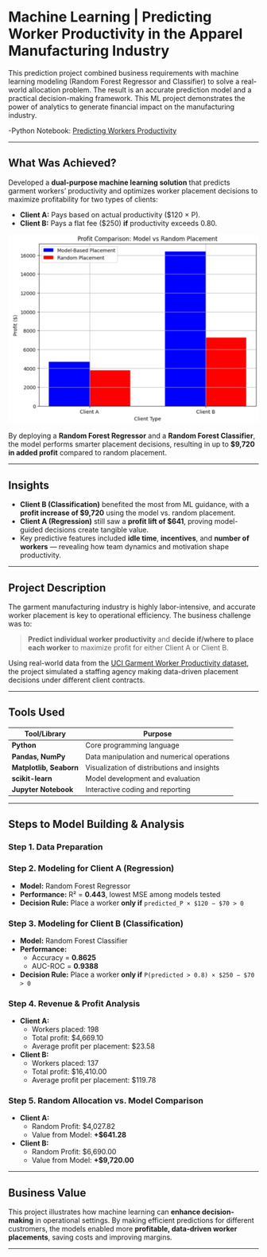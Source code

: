 # Machine Learning | Predicting Worker Productivity in the Apparel Manufacturing Industry

This prediction project combined business requirements with machine learning modeling (Random Forest Regressor and Classifier) to solve a real-world allocation problem. The result is an accurate prediction model and a practical decision-making framework. This ML project demonstrates the power of analytics to generate financial impact on the manufacturing industry.

-Python Notebook: [Predicting Workers Productivity](https://github.com/SalazarHerna/ML-Predicting-Worker-s-Productivity/blob/a5347abeee04a754cf29b2c541548ac470b60ee1/Documents%20%26%20Code/Jupyter%20Notebook%20-%20Predicting%20Workers%20Productivity.ipynb)

---
## What Was Achieved?

Developed a **dual-purpose machine learning solution** that predicts garment workers’ productivity and optimizes worker placement decisions to maximize profitability for two types of clients:
- **Client A:** Pays based on actual productivity ($120 × P).
- **Client B:** Pays a flat fee ($250) **if** productivity exceeds 0.80.

![Visual Description](https://github.com/SalazarHerna/ML-Predicting-Worker-s-Productivity/blob/fe789e42f336a38ca5eca9b24dd1e3538ef8e7b8/Documents%20%26%20Code/Profit%20Comparison%20Model%20vs%20Random%20Allocation.jpeg)

By deploying a **Random Forest Regressor** and a **Random Forest Classifier**, the model performs smarter placement decisions, resulting in up to **$9,720 in added profit** compared to random placement.

---

## Insights

- **Client B (Classification)** benefited the most from ML guidance, with a **profit increase of $9,720** using the model vs. random placement.
- **Client A (Regression)** still saw a **profit lift of $641**, proving model-guided decisions create tangible value.
- Key predictive features included **idle time**, **incentives**, and **number of workers** — revealing how team dynamics and motivation shape productivity.

---

## Project Description

The garment manufacturing industry is highly labor-intensive, and accurate worker placement is key to operational efficiency. The business challenge was to:
> **Predict individual worker productivity** and **decide if/where to place each worker** to maximize profit for either Client A or Client B.

Using real-world data from the [UCI Garment Worker Productivity dataset](https://archive.ics.uci.edu/dataset/597/productivity+prediction+of+garment+employees), the project simulated a staffing agency making data-driven placement decisions under different client contracts.

---

## Tools Used

| Tool/Library           | Purpose                                      |
|------------------------|----------------------------------------------|
| **Python**             | Core programming language                    |
| **Pandas, NumPy**      | Data manipulation and numerical operations   |
| **Matplotlib, Seaborn**| Visualization of distributions and insights  |
| **scikit-learn**       | Model development and evaluation             |
| **Jupyter Notebook**   | Interactive coding and reporting             |

---

## Steps to Model Building & Analysis 

### Step 1. Data Preparation

### Step 2. Modeling for Client A (Regression)
- **Model:** Random Forest Regressor
- **Performance:** R² = **0.443**, lowest MSE among models tested
- **Decision Rule:** Place a worker **only if** `predicted_P × $120 − $70 > 0`

### Step 3. Modeling for Client B (Classification)
- **Model:** Random Forest Classifier
- **Performance:**
  - Accuracy = **0.8625**
  - AUC-ROC = **0.9388**
- **Decision Rule:** Place a worker **only if** `P(predicted > 0.8) × $250 − $70 > 0`

### Step 4. Revenue & Profit Analysis
- **Client A:**
  - Workers placed: 198
  - Total profit: $4,669.10
  - Average profit per placement: $23.58
- **Client B:**
  - Workers placed: 137
  - Total profit: $16,410.00
  - Average profit per placement: $119.78

### Step 5. Random Allocation vs. Model Comparison
- **Client A:**
  - Random Profit: $4,027.82
  - Value from Model: **+$641.28**
- **Client B:**
  - Random Profit: $6,690.00
  - Value from Model: **+$9,720.00**

---

## Business Value

This project illustrates how machine learning can **enhance decision-making** in operational settings. By making efficient predictions for different custromers, the models enabled more **profitable, data-driven worker placements**, saving costs and improving margins.

---

